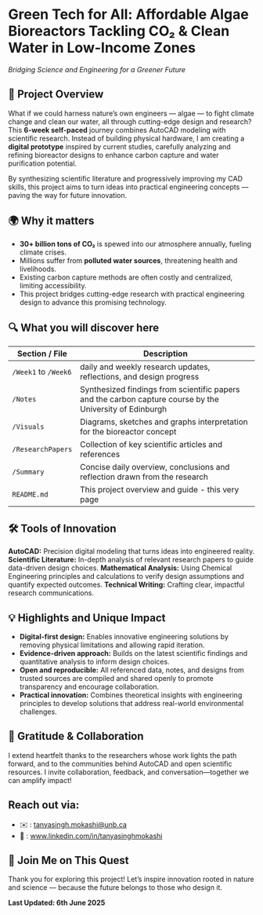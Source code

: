 # Green Tech for All: Affordable Algae Bioreactors Tackling CO₂ & Clean Water in Low-Income Zones
*Bridging Science and Engineering for a Greener Future*

## 🚀 Project Overview
What if we could harness nature’s own engineers — algae — to fight climate change and clean our water, all through cutting-edge design and research?
This **6-week self-paced** journey combines AutoCAD modeling with scientific research. Instead of building physical hardware, I am creating a **digital prototype** inspired by current studies, carefully analyzing and refining bioreactor designs to enhance carbon capture and water purification potential.

By synthesizing scientific literature and progressively improving my CAD skills, this project aims to turn ideas into practical engineering concepts — paving the way for future innovation.

## 🌍 Why it matters
 - **30+ billion tons of CO₂** is spewed into our atmosphere annually, fueling climate crises.
 - Millions suffer from **polluted water sources**, threatening health and livelihoods.
 - Existing carbon capture methods are often costly and centralized, limiting accessibility.
 - This project bridges cutting-edge research with practical engineering design to advance this promising technology.

## 🔍 What you will discover here

| Section / File         | Description                                                  |
|-----------------------|--------------------------------------------------------------|
| `/Week1` to `/Week6`  | daily and weekly research updates, reflections, and design progress    |
| `/Notes`              | Synthesized findings from scientific papers and the carbon capture course by the University of Edinburgh                  |
| `/Visuals`            | Diagrams, sketches and graphs interpretation for the bioreactor concept       |
| `/ResearchPapers`     | Collection of key scientific articles and references          |
| `/Summary`            | Concise daily overview, conclusions and reflection drawn from the research    |
| `README.md`           | This project overview and guide - this very page                             |

## 🛠 Tools of Innovation
**AutoCAD:** Precision digital modeling that turns ideas into engineered reality.
**Scientific Literature:** In-depth analysis of relevant research papers to guide data-driven design choices.
**Mathematical Analysis:** Using Chemical Engineering principles and calculations to verify design assumptions and quantify expected outcomes.
**Technical Writing:** Crafting clear, impactful research communications.

## 💡 Highlights and Unique Impact
- **Digital-first design:** Enables innovative engineering solutions by removing physical limitations and allowing rapid iteration.
- **Evidence-driven approach:** Builds on the latest scientific findings and quantitative analysis to inform design choices.
- **Open and reproducible:** All referenced data, notes, and designs from trusted sources are compiled and shared openly to promote transparency and encourage collaboration.
- **Practical innovation:** Combines theoretical insights with engineering principles to develop solutions that address real-world environmental challenges.

## 🙌 Gratitude & Collaboration
I extend heartfelt thanks to the researchers whose work lights the path forward, and to the communities behind AutoCAD and open scientific resources. I invite collaboration, feedback, and conversation—together we can amplify impact!

## Reach out via:
- ✉️ : tanyasingh.mokashi@unb.ca
- 🔗 : www.linkedin.com/in/tanyasinghmokashi

## 🌿 Join Me on This Quest
Thank you for exploring this project! Let’s inspire innovation rooted in nature and science — because the future belongs to those who design it.

**Last Updated: 6th June 2025**










